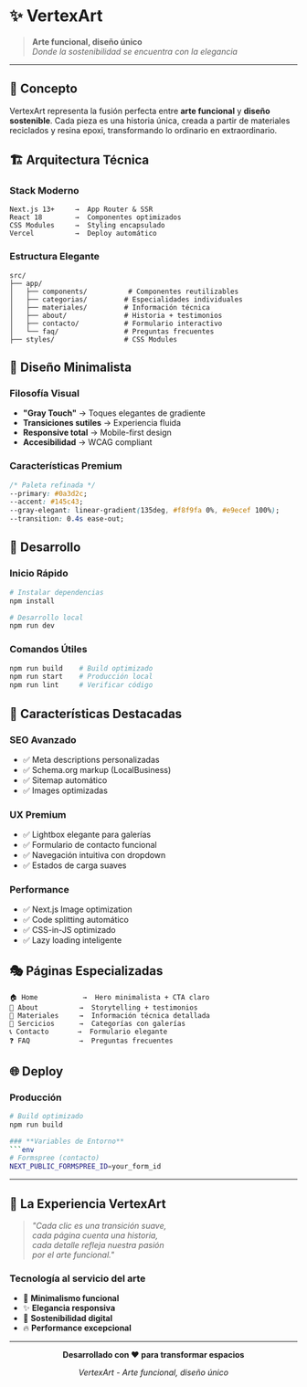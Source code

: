 # ✨ VertexArt

> **Arte funcional, diseño único**  
> *Donde la sostenibilidad se encuentra con la elegancia*

---

## 🎯 **Concepto**

VertexArt representa la fusión perfecta entre **arte funcional** y **diseño sostenible**. Cada pieza es una historia única, creada a partir de materiales reciclados y resina epoxi, transformando lo ordinario en extraordinario.

## 🏗️ **Arquitectura Técnica**

### **Stack Moderno**
```
Next.js 13+     →  App Router & SSR
React 18        →  Componentes optimizados  
CSS Modules     →  Styling encapsulado
Vercel          →  Deploy automático
```

### **Estructura Elegante**
```
src/
├── app/
│   ├── components/          # Componentes reutilizables
│   ├── categorias/         # Especialidades individuales
│   ├── materiales/         # Información técnica
│   ├── about/              # Historia + testimonios
│   ├── contacto/           # Formulario interactivo
│   └── faq/                # Preguntas frecuentes
├── styles/                 # CSS Modules
```

## 🎨 **Diseño Minimalista**

### **Filosofía Visual**
- **"Gray Touch"** → Toques elegantes de gradiente
- **Transiciones sutiles** → Experiencia fluida
- **Responsive total** → Mobile-first design
- **Accesibilidad** → WCAG compliant

### **Características Premium**
```css
/* Paleta refinada */
--primary: #0a3d2c;
--accent: #145c43;
--gray-elegant: linear-gradient(135deg, #f8f9fa 0%, #e9ecef 100%);
--transition: 0.4s ease-out;
```

## 🚀 **Desarrollo**

### **Inicio Rápido**
```bash
# Instalar dependencias
npm install

# Desarrollo local
npm run dev
```

### **Comandos Útiles**
```bash
npm run build    # Build optimizado
npm run start    # Producción local
npm run lint     # Verificar código
```

## 🌟 **Características Destacadas**

### **SEO Avanzado**
- ✅ Meta descriptions personalizadas
- ✅ Schema.org markup (LocalBusiness)
- ✅ Sitemap automático
- ✅ Images optimizadas

### **UX Premium**
- ✅ Lightbox elegante para galerías
- ✅ Formulario de contacto funcional
- ✅ Navegación intuitiva con dropdown
- ✅ Estados de carga suaves

### **Performance**
- ✅ Next.js Image optimization
- ✅ Code splitting automático
- ✅ CSS-in-JS optimizado
- ✅ Lazy loading inteligente

## 🎭 **Páginas Especializadas**

```
🏠 Home           →  Hero minimalista + CTA claro
👥 About          →  Storytelling + testimonios
🔧 Materiales     →  Información técnica detallada
🎨 Sercicios      →  Categorías con galerías
📞 Contacto       →  Formulario elegante
❓ FAQ            →  Preguntas frecuentes
```

## 🌐 **Deploy**

### **Producción**
```bash
# Build optimizado
npm run build

### **Variables de Entorno**
```env
# Formspree (contacto)
NEXT_PUBLIC_FORMSPREE_ID=your_form_id
```

---

## 💫 **La Experiencia VertexArt**

> *"Cada clic es una transición suave,  
> cada página cuenta una historia,  
> cada detalle refleja nuestra pasión  
> por el arte funcional."*

### **Tecnología al servicio del arte**
- 🎯 **Minimalismo funcional**
- ✨ **Elegancia responsiva** 
- 🌱 **Sostenibilidad digital**
- 🔥 **Performance excepcional**

---

<div align="center">

**Desarrollado con ❤️ para transformar espacios**

*VertexArt - Arte funcional, diseño único*

</div>
